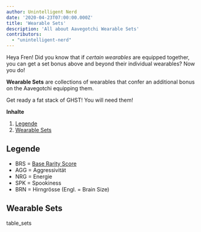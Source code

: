 ```yaml
---
author: Unintelligent Nerd
date: '2020-04-23T07:00:00.000Z'
title: 'Wearable Sets'
description: 'All about Aavegotchi Wearable Sets'
contributors:
  - "unintelligent-nerd"
---
```


Heya Fren! Did you know that if *certain wearables* are equipped together, you can get a set bonus above and beyond their individual wearables? Now you do!

**Wearable Sets** are collections of wearables that confer an additional bonus on the Aavegotchi equipping them.

Get ready a fat stack of GHST! You will need them!

<div class="contentsBox">

**Inhalte**

<ol>
<li><a href=#key>Legende</a></li>
<li><a href=#wearable-sets>Wearable Sets</a></li>
</ol>

</div>

## Legende

* BRS = [Base Rarity Score](/rarity-farming#base-rarity-score)
* AGG = Aggressivität
* NRG = Energie
* SPK = Spookiness
* BRN = Hirngrösse (Engl. = Brain Size)

## Wearable Sets

table_sets

